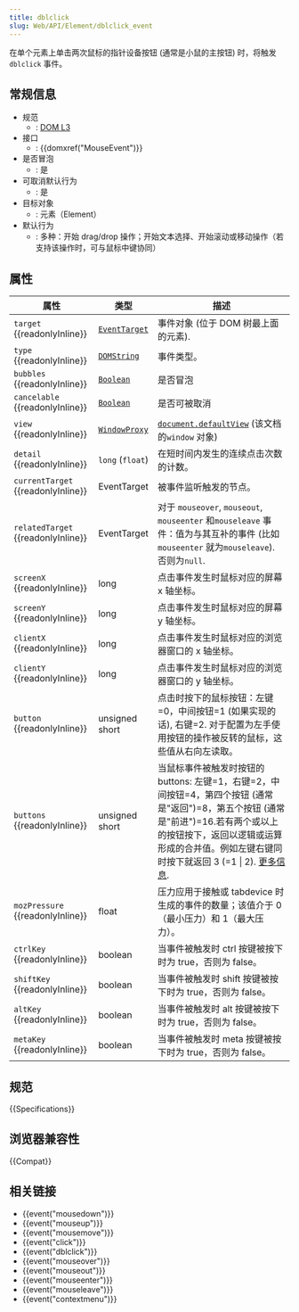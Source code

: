 ```yaml
---
title: dblclick
slug: Web/API/Element/dblclick_event
---
```


在单个元素上单击两次鼠标的指针设备按钮 (通常是小鼠的主按钮) 时，将触发 `dblclick` 事件。

## 常规信息

- 规范
  - : [DOM L3](http://www.w3.org/TR/DOM-Level-3-Events/#event-type-dbclick)
- 接口
  - : {{domxref("MouseEvent")}}
- 是否冒泡
  - : 是
- 可取消默认行为
  - : 是
- 目标对象
  - : 元素（Element）
- 默认行为
  - : 多种：开始 drag/drop 操作；开始文本选择、开始滚动或移动操作（若支持该操作时，可与鼠标中键协同）

## 属性

| 属性                                     | 类型                                             | 描述                                                                                                                                                                                                                                                                |
| ---------------------------------------- | ------------------------------------------------ | ------------------------------------------------------------------------------------------------------------------------------------------------------------------------------------------------------------------------------------------------------------------- |
| `target` {{readonlyInline}}        | [`EventTarget`](/zh-CN/docs/Web/API/EventTarget) | 事件对象 (位于 DOM 树最上面的元素).                                                                                                                                                                                                                                 |
| `type` {{readonlyInline}}          | [`DOMString`](/zh-CN/docs/Web/API/DOMString)     | 事件类型。                                                                                                                                                                                                                                                          |
| `bubbles` {{readonlyInline}}       | [`Boolean`](/zh-CN/docs/Web/API/Boolean)         | 是否冒泡                                                                                                                                                                                                                                                            |
| `cancelable` {{readonlyInline}}    | [`Boolean`](/zh-CN/docs/Web/API/Boolean)         | 是否可被取消                                                                                                                                                                                                                                                        |
| `view` {{readonlyInline}}          | [`WindowProxy`](/zh-CN/docs/Web/API/WindowProxy) | [`document.defaultView`](/zh-CN/docs/Web/API/Document/defaultView) (该文档的`window` 对象)                                                                                                                                                                          |
| `detail` {{readonlyInline}}        | `long` (`float`)                                 | 在短时间内发生的连续点击次数的计数。                                                                                                                                                                                                                                |
| `currentTarget` {{readonlyInline}} | EventTarget                                      | 被事件监听触发的节点。                                                                                                                                                                                                                                              |
| `relatedTarget` {{readonlyInline}} | EventTarget                                      | 对于 `mouseover`, `mouseout`, `mouseenter` 和`mouseleave` 事件：值为与其互补的事件 (比如`mouseenter` 就为`mouseleave`). 否则为`null`.                                                                                                                               |
| `screenX` {{readonlyInline}}       | long                                             | 点击事件发生时鼠标对应的屏幕 x 轴坐标。                                                                                                                                                                                                                             |
| `screenY` {{readonlyInline}}       | long                                             | 点击事件发生时鼠标对应的屏幕 y 轴坐标。                                                                                                                                                                                                                             |
| `clientX` {{readonlyInline}}       | long                                             | 点击事件发生时鼠标对应的浏览器窗口的 x 轴坐标。                                                                                                                                                                                                                     |
| `clientY` {{readonlyInline}}       | long                                             | 点击事件发生时鼠标对应的浏览器窗口的 y 轴坐标。                                                                                                                                                                                                                     |
| `button` {{readonlyInline}}        | unsigned short                                   | 点击时按下的鼠标按钮：左键=0，中间按钮=1 (如果实现的话), 右键=2. 对于配置为左手使用按钮的操作被反转的鼠标，这些值从右向左读取。                                                                                                                                     |
| `buttons` {{readonlyInline}}       | unsigned short                                   | 当鼠标事件被触发时按钮的 buttons: 左键=1，右键=2，中间按钮=4，第四个按钮 (通常是"返回")=8，第五个按钮 (通常是"前进")=16.若有两个或以上的按钮按下，返回以逻辑或运算形成的合并值。例如左键右键同时按下就返回 3 (=1 \| 2). [更多信息](/zh-CN/docs/Web/API/MouseEvent). |
| `mozPressure` {{readonlyInline}}   | float                                            | 压力应用于接触或 tabdevice 时生成的事件的数量；该值介于 0（最小压力）和 1（最大压力）。                                                                                                                                                                             |
| `ctrlKey` {{readonlyInline}}       | boolean                                          | 当事件被触发时 ctrl 按键被按下时为 true，否则为 false。                                                                                                                                                                                                             |
| `shiftKey` {{readonlyInline}}      | boolean                                          | 当事件被触发时 shift 按键被按下时为 true，否则为 false。                                                                                                                                                                                                            |
| `altKey` {{readonlyInline}}        | boolean                                          | 当事件被触发时 alt 按键被按下时为 true，否则为 false。                                                                                                                                                                                                              |
| `metaKey` {{readonlyInline}}       | boolean                                          | 当事件被触发时 meta 按键被按下时为 true，否则为 false。                                                                                                                                                                                                             |

## 规范

{{Specifications}}

## 浏览器兼容性

{{Compat}}

## 相关链接

- {{event("mousedown")}}
- {{event("mouseup")}}
- {{event("mousemove")}}
- {{event("click")}}
- {{event("dblclick")}}
- {{event("mouseover")}}
- {{event("mouseout")}}
- {{event("mouseenter")}}
- {{event("mouseleave")}}
- {{event("contextmenu")}}

